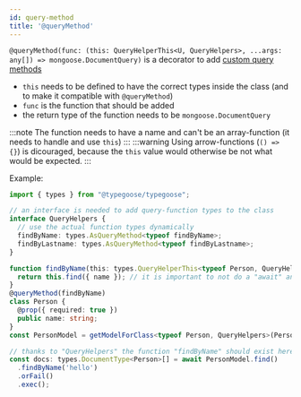 ```yaml
---
id: query-method
title: '@queryMethod'
---
```


`@queryMethod(func: (this: QueryHelperThis<U, QueryHelpers>, ...args: any[]) => mongoose.DocumentQuery)` is a decorator to add [custom query methods](https://thecodebarbarian.com/mongoose-custom-query-methods)
- `this` needs to be defined to have the correct types inside the class (and to make it compatible with `@queryMethod`)
- `func` is the function that should be added
- the return type of the function needs to be `mongoose.DocumentQuery`

:::note
The function needs to have a name and can't be an array-function (it needs to handle and use `this`)
:::
:::warning
Using arrow-functions (`() => {}`) is dicouraged, because the `this` value would otherwise be not what would be expected.
:::

Example:

```ts
import { types } from "@typegoose/typegoose";

// an interface is needed to add query-function types to the class
interface QueryHelpers {
  // use the actual function types dynamically
  findByName: types.AsQueryMethod<typeof findByName>;
  findByLastname: types.AsQueryMethod<typeof findByLastname>;
}

function findByName(this: types.QueryHelperThis<typeof Person, QueryHelpers>, name: string) {
  return this.find({ name }); // it is important to not do a "await" and ".exec"
}
@queryMethod(findByName)
class Person {
  @prop({ required: true })
  public name: string;
}
const PersonModel = getModelForClass<typeof Person, QueryHelpers>(Person);

// thanks to "QueryHelpers" the function "findByName" should exist here and return the correct type
const docs: types.DocumentType<Person>[] = await PersonModel.find()
  .findByName('hello')
  .orFail()
  .exec();
```

